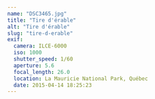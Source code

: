 ```yaml
---
name: "DSC3465.jpg"
title: "Tire d'érable"
alt: "Tire d'érable"
slug: "tire-d-erable"
exif:
  camera: ILCE-6000
  iso: 1000
  shutter_speed: 1/60
  aperture: 5.6
  focal_length: 26.0
  location: La Mauricie National Park, Québec
  date: 2015-04-14 18:25:23
---
```

